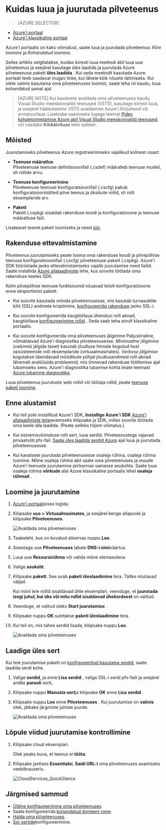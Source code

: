 <properties
    pageTitle="Kuidas luua ja juurutada pilveteenus | Microsoft Azure'i"
    description="Saate teada, kuidas luua ja juurutada pilveteenus Azure portaalis."
    services="cloud-services"
    documentationCenter=""
    authors="Thraka"
    manager="timlt"
    editor=""/>

<tags
    ms.service="cloud-services"
    ms.workload="tbd"
    ms.tgt_pltfrm="na"
    ms.devlang="na"
    ms.topic="article"
    ms.date="10/11/2016"
    ms.author="adegeo"/>




# <a name="how-to-create-and-deploy-a-cloud-service"></a>Kuidas luua ja juurutada pilveteenus

> [AZURE.SELECTOR]
- [Azure'i portaal](cloud-services-how-to-create-deploy-portal.md)
- [Azure'i klassikaline portaal](cloud-services-how-to-create-deploy.md)

Azure'i portaalis on kaks võimalust, saate luua ja juurutada pilveteenus: *Kiire loomine* ja *Kohandatud loomine*.

Selles artiklis selgitatakse, kuidas kiiresti luua meetodi abil luua uue pilveteenus ja seejärel kasutage üles laadida ja juurutada Azure pilveteenuse pakett **üles laadida** . Kui seda meetodit kasutada Azure portaali teeb saadaval mugav linke, kui lähete kõik nõuete täitmiseks. Kui olete valmis kasutama oma pilveteenuses loomist, saate teha nii kaudu, luua kohandatud samal ajal.

> [AZURE.NOTE] Kui kavatsete avaldada oma pilveteenuses kaudu Visual Studio meeskonnatöö teenused (VSTS), kasutage kiiresti luua, ja seejärel häälestamine VSTS avaldamise Azure'i Kiirjuhend või armatuurlaua. Lisateabe saamiseks lugege teemat [Pidev kohaletoimetamise Azure abil Visual Studio meeskonnatöö teenused][TFSTutorialForCloudService], või vaadake **Kiirkäivituse** lehe spikker.

## <a name="concepts"></a>Mõisted
Juurutamiseks pilveteenus Azure registreerimiseks vajalikud kolmest osast:

- **Teenuse määratlus**  
  Pilveteenuse teenuse definitsioonifail (.csdef) määratleb teenuse mudeli, sh rollide arvu.

- **Teenuse konfigureerimine**  
  Pilveteenuse teenuse konfiguratsioonifail (.cscfg) pakub konfiguratsioonisätted pilve teenus ja üksikute rollid, sh rolli eksemplaride arv.

- **Pakett**  
  Pakett (.cspkg) sisaldab rakenduse koodi ja konfiguratsioone ja teenuse määratluse faili.

Lisateavet teavet paketi loomiseks ja need [siin](cloud-services-model-and-package.md).

## <a name="prepare-your-app"></a>Rakenduse ettevalmistamine
Pilveteenus juurutamiseks peate looma oma rakenduse koodi ja pilvepõhise teenuse konfiguratsioonifail (.cscfg) pilveteenuse pakett (.cspkg). Azure'i SDK tööriistade jaoks ettevalmistamiseks vajalik juurutamise need failid. Saate installida [Azure allalaadimiste](https://azure.microsoft.com/downloads/) lehe, kus soovite töötada oma rakenduse keeles SDK.

Kolm pilvepõhise teenuse funktsioonid nõuavad teisiti konfiguratsioone enne eksportimist pakett:

- Kui soovite kasutada mõnda pilveteenusesse, mis kasutab turvasoklite kiht (SSL) andmete krüptimine, [konfigureerida rakenduse](cloud-services-configure-ssl-certificate-portal.md#modify) jaoks SSL-i.

- Kui soovite konfigureerida kaugtöölaua ühendusi rolli aknad, kaugtöölaua [konfigureerimine rollid](cloud-services-role-enable-remote-desktop.md) . Seda saab teha ainult klassikaline portaalis.

- Kui soovite konfigureerida oma pilveteenuses jälgimine Paljusõnaline, võimaldavad Azure'i diagnostika pilveteenusesse. *Minimaalne jälgimine* (vaikimisi jälgida taset) kasutab jõudluse hinnale kogutud host opsüsteemide rolli eksemplaride (virtuaalmasinates). *Verbose jälgimise* kogutakse täiendavaid mõõdikute põhjal jõudlusandmeid rolli aknad lähemalt analüüsida probleemid, mis ilmnevad rakenduse töötlemise ajal lubamiseks sees. Azure'i diagnostika lubamise kohta leiate teemast [Azure lubamine diagnostika](cloud-services-dotnet-diagnostics.md).

Luua pilveteenus juurutuste web rollid või töötaja rollid, peate [teenuse paketi loomine](cloud-services-model-and-package.md#servicepackagecspkg).

## <a name="before-you-begin"></a>Enne alustamist

- Kui teil pole installitud Azure'i SDK, **Installige Azure'i SDK** [Azure'i allalaadimiste lehe](https://azure.microsoft.com/downloads/)avamiseks klõpsake ja SDK, milles soovite töötada oma keele alla laadida. (Peate selleks hiljem võimalus.)

- Kui esinemisvõimaluse rolli sert, luua serdid. Pilveteenustega vajavad privaatvõti pfx-fail. [Saate üles laadida serdid Azure]() ajal luua ja juurutada pilveteenusesse.

- Kui kavatsete juurutada pilveteenusesse osaleja rühma, osaleja rühma loomine. Mõne osaleja rühma abil saate oma pilveteenuses ja muude Azure'i teenuste juurutamine piirkonnas samasse asukohta. Saate luua osaleja rühma **võrkude** alal Azure klassikaline portaalis lehel **osaleja rühmad** .


## <a name="create-and-deploy"></a>Loomine ja juurutamine

1. [Azure'i portaali](https://portal.azure.com/)sisse logida.
2. Klõpsake **uus > Virtuaalmasinates**, ja seejärel kerige allapoole ja klõpsake **Pilveteenuses**.

    ![Avaldada oma pilveteenuses](media/cloud-services-how-to-create-deploy-portal/create-cloud-service.png)

3. Teabeleht, kus on kuvatud allservas nuppu **Loo**. 
4. Sisestage uue **Pilveteenuses** labale **DNS-i nimi**väärtus.
5. Luua uue **Ressursirühma** või valida mõne olemasoleva.
6. Valige **asukoht**.
7. Klõpsake **pakett**. See avab **paketi üleslaadimine** tera. Täitke nõutavad väljad.  

     Kui mõni teie rollid sisaldavad ühte eksemplari, veenduge, et **juurutada isegi juhul, kui üks või mitu rollid sisaldavad ühekordsest** on valitud.

8. Veenduge, et valitud oleks **Start juurutamise** .
9. Klõpsake nuppu **OK** suletakse **paketi üleslaadimine** tera.
10. Kui teil on, mis tahes serdid lisada, klõpsake nuppu **Loo**.

    ![Avaldada oma pilveteenuses](media/cloud-services-how-to-create-deploy-portal/select-package.png)

## <a name="upload-a-certificate"></a>Laadige üles sert

Kui teie juurutamise pakett on [konfigureeritud kasutama serdid](cloud-services-configure-ssl-certificate-portal.md#modify), saate laadida serdi kohe.

1. Valige **serdid**, ja enne **Lisa serdid** , valige SSL-i serdi pfx-faili ja seejärel andke **parooli** serti,
2. Klõpsake nuppu **Manusta sert**ja klõpsake **OK** enne **Lisa serdid** .
3. Klõpsake nuppu **Loo** enne **Pilveteenuses** . Kui juurutamise on **valmis** olek, jätkake järgmiste juhiste juurde.

    ![Avaldada oma pilveteenuses](media/cloud-services-how-to-create-deploy-portal/attach-cert.png)


## <a name="verify-your-deployment-completed-successfully"></a>Lõpule viidud juurutamise kontrollimine

1. Klõpsake cloud eksemplari.

    Olek peaks kuva, et teenus ei **tööta**.

2. Klõpsake jaotises **Essentialsi**, **Saidi URL-i** oma pilveteenuses avamiseks veebibrauseris.

    ![CloudServices_QuickGlance](./media/cloud-services-how-to-create-deploy-portal/running.png)


[TFSTutorialForCloudService]: http://go.microsoft.com/fwlink/?LinkID=251796

## <a name="next-steps"></a>Järgmised sammud

* [Üldine konfigureerimine oma pilveteenuses](cloud-services-how-to-configure-portal.md).
* Saate konfigureerida [kohandatud domeeni nime](cloud-services-custom-domain-name-portal.md).
* [Halda oma pilveteenuses](cloud-services-how-to-manage-portal.md).
* [Ssl-sertide](cloud-services-configure-ssl-certificate-portal.md)konfigureerimine.